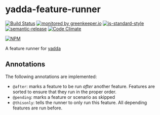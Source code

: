 # yadda-feature-runner

[![Build Status](https://travis-ci.org/RHeactorJS/yadda-feature-runner.svg?branch=master)](https://travis-ci.org/RHeactorJS/yadda-feature-runner)
[![monitored by greenkeeper.io](https://img.shields.io/badge/greenkeeper.io-monitored-brightgreen.svg)](http://greenkeeper.io/) 
[![js-standard-style](https://img.shields.io/badge/code%20style-standard-brightgreen.svg)](http://standardjs.com/)
[![semantic-release](https://img.shields.io/badge/semver-semantic%20release-e10079.svg)](https://github.com/semantic-release/semantic-release)
[![Code Climate](https://codeclimate.com/github/RHeactorJS/yadda-feature-runner/badges/gpa.svg)](https://codeclimate.com/github/RHeactorJS/yadda-feature-runner)

[![NPM](https://nodei.co/npm/yadda-feature-runner.png?downloads=true&downloadRank=true&stars=true)](https://nodei.co/npm/yadda-feature-runner/)

A feature runner for [yadda](https://github.com/acuminous/yadda)

## Annotations

The following annotations are implemented:

 - `@after`: marks a feature to be run *after* another feature. Features are sorted to ensure that they run in the proper order. 
 - `@pending`: marks a feature or scenario as skipped
 - `@thisonly`: tells the runner to only run this feature. All depending features are run before. 
